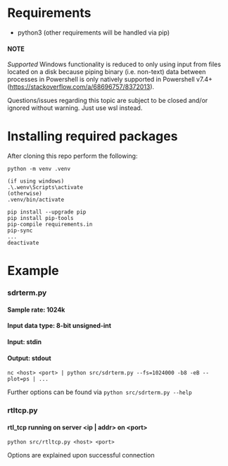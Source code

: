 # Requirements
* python3 (other requirements will be handled via pip)

#### NOTE
*Supported* Windows functionality is reduced to only using input from files located on a disk because piping binary (i.e. non-text) data between processes in Powershell is only natively supported in Powershell v7.4+ (https://stackoverflow.com/a/68696757/8372013).

Questions/issues regarding this topic are subject to be closed and/or ignored without warning. Just use wsl instead.


# Installing required packages
After cloning this repo perform the following:
```
python -m venv .venv

(if using windows)
.\.wenv\Scripts\activate
(otherwise)
.venv/bin/activate

pip install --upgrade pip
pip install pip-tools
pip-compile requirements.in
pip-sync
...
deactivate
```

# Example
### sdrterm.py
#### Sample rate: 1024k
#### Input data type: 8-bit unsigned-int
#### Input: stdin
#### Output: stdout
`nc <host> <port> | python src/sdrterm.py --fs=1024000 -b8 -eB --plot=ps | ...`

Further options can be found via `python src/sdrterm.py --help`
### rtltcp.py
#### rtl_tcp running on server <ip | addr> on \<port>
`python src/rtltcp.py <host> <port>`

Options are explained upon successful connection
